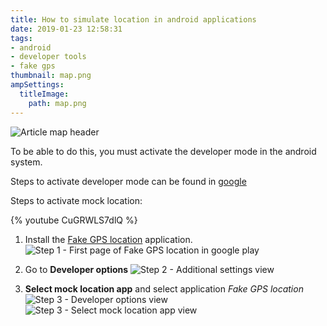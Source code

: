 ```yaml
---
title: How to simulate location in android applications
date: 2019-01-23 12:58:31
tags:
- android
- developer tools
- fake gps
thumbnail: map.png
ampSettings:
  titleImage:
    path: map.png
---
```

![Article map header](how-to-simulate-location-in-android-applications/map.png)

To be able to do this, you must activate the developer mode in the android system.

Steps to activate developer mode can be found in [google](https://www.google.com/search?q=how+to+enable+android+developer+mode)

Steps to activate mock location:

{% youtube CuGRWLS7dlQ %}

1. Install the [Fake GPS location](https://play.google.com/store/apps/details?id=com.lexa.fakegps) application.
   ![Step 1 - First page of Fake GPS location in google play](how-to-simulate-location-in-android-applications/step-1.png)

2. Go to **Developer options**
   ![Step 2 - Additional settings view](how-to-simulate-location-in-android-applications/step-2.png)

3. **Select mock location app** and select application *Fake GPS location*
   ![Step 3 - Developer options view](how-to-simulate-location-in-android-applications/step-3a.png)
   ![Step 3 - Select mock location app view](how-to-simulate-location-in-android-applications/step-3b.png)
